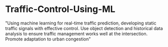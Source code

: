 # Traffic-Control-Using-ML
"Using machine learning for real-time traffic prediction, developing static traffic signals with effective control. Use object detection and historical data analysis to ensure traffic management works well at the intersection. Promote adaptation to urban congestion"

